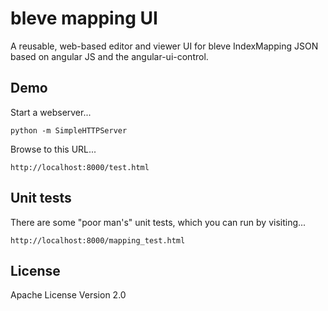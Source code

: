 # bleve mapping UI

A reusable, web-based editor and viewer UI for bleve IndexMapping
JSON based on angular JS and the angular-ui-control.

## Demo

Start a webserver...

    python -m SimpleHTTPServer

Browse to this URL...

    http://localhost:8000/test.html

## Unit tests

There are some "poor man's" unit tests, which you can run by visiting...

    http://localhost:8000/mapping_test.html

## License

Apache License Version 2.0
